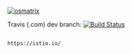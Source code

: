 

[![osmatrix](https://github.com/githubfoam/minikube-istio-travisci/workflows/osmatrix/badge.svg)](https://github.com/githubfoam/minikube-istio-travisci/actions?query=workflow%3A%22osmatrix%22+branch%3Adev)

Travis (.com) dev branch:
[![Build Status](https://travis-ci.com/githubfoam/minikube-istio-travisci.svg?branch=master)](https://travis-ci.com/githubfoam/minikube-istio-travisci)

~~~~

https://istio.io/

~~~~

